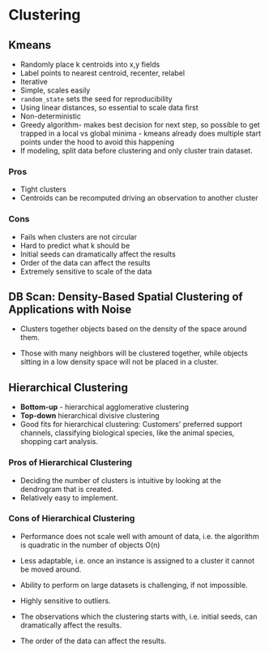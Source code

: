 # Clustering

## Kmeans

- Randomly place k centroids into x,y fields 
- Label points to nearest centroid, recenter, relabel
- Iterative
- Simple, scales easily
- `random_state` sets the seed for reproducibility
- Using linear distances, so essential to scale data first
- Non-deterministic
- Greedy algorithm- makes best decision for next step, so possible to get trapped in a local vs global minima - kmeans already does multiple start points under the hood to avoid this happening
- If modeling, split data before clustering and only cluster train dataset.

### Pros

- Tight clusters
- Centroids can be recomputed driving an observation to another cluster
  
### Cons

- Fails when clusters are not circular
- Hard to predict what k should be
- Initial seeds can dramatically affect the results
- Order of the data can affect the results
- Extremely sensitive to scale of the data

## DB Scan: Density-Based Spatial Clustering of Applications with Noise

- Clusters together objects based on the density of the space around them.

- Those with many neighbors will be clustered together, while objects sitting in a low density space will not be placed in a cluster.


## Hierarchical Clustering

- **Bottom-up** - hierarchical agglomerative clustering
- **Top-down** hierarchical divisive clustering
- Good fits for hierarchical clustering: Customers' preferred support channels, classifying biological species, like the animal species, shopping cart analysis.

### Pros of Hierarchical Clustering

- Deciding the number of clusters is intuitive by looking at the dendrogram that is created.
- Relatively easy to implement.

### Cons of Hierarchical Clustering

- Performance does not scale well with amount of data, i.e. the algorithm is quadratic in the number of objects <span class="arithmatex"><span class="MathJax_Preview">O(n)</span><script type="math/tex">O(n)</script></span>

- Less adaptable, i.e. once an instance is assigned to a cluster it cannot be moved around.

- Ability to perform on large datasets is challenging, if not impossible.

- Highly sensitive to outliers.

- The observations which the clustering starts with, i.e. initial seeds, can dramatically affect the results.

- The order of the data can affect the results.